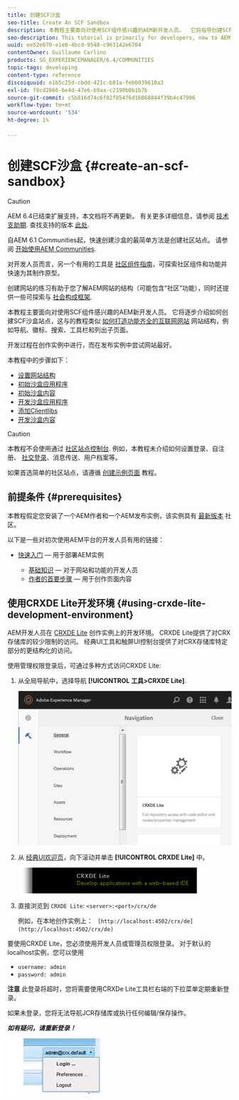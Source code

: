 ```yaml
---
title: 创建SCF沙盒
seo-title: Create An SCF Sandbox
description: 本教程主要面向对使用SCF组件感兴趣的AEM新开发人员。  它将指导创建SCF沙盒站点
seo-description: This tutorial is primarily for developers, new to AEM, who are interested in using SCF components.  It walks through the creation of An SCF Sandbox site
uuid: ee52e670-e1e6-4bcd-9548-c963142e6704
contentOwner: Guillaume Carlino
products: SG_EXPERIENCEMANAGER/6.4/COMMUNITIES
topic-tags: developing
content-type: reference
discoiquuid: e1b5c25d-cbdd-421c-b81a-feb6039610a3
exl-id: f8cd2866-6e4d-47e6-b9aa-c2190b0b1b7b
source-git-commit: c5b816d74c6f02f85476d16868844f39b4c47996
workflow-type: tm+mt
source-wordcount: '534'
ht-degree: 1%

---
```


# 创建SCF沙盒 {#create-an-scf-sandbox}

>[!CAUTION]
>
>AEM 6.4已结束扩展支持，本文档将不再更新。 有关更多详细信息，请参阅 [技术支助期](https://helpx.adobe.com/cn/support/programs/eol-matrix.html). 查找支持的版本 [此处](https://experienceleague.adobe.com/docs/).


自AEM 6.1 Communities起，快速创建沙盒的最简单方法是创建社区站点。 请参阅 [开始使用AEM Communities](getting-started.md).

对开发人员而言，另一个有用的工具是 [社区组件指南](components-guide.md)，可探索社区组件和功能并快速为其制作原型。

创建网站的练习有助于您了解AEM网站的结构（可能包含“社区”功能），同时还提供一些可探索与 [社会构成框架](scf.md).

本教程主要面向对使用SCF组件感兴趣的AEM新开发人员。 它将逐步介绍如何创建SCF沙盒站点，这与的教程类似 [如何打造功能齐全的互联网网站](../../help/sites-developing/website.md) 网站结构，例如导航、徽标、搜索、工具栏和列出子页面。

开发过程在创作实例中进行，而在发布实例中尝试网站最好。

本教程中的步骤如下：

* [设置网站结构](setup-website.md)
* [初始沙盒应用程序](initial-app.md)
* [初始沙盒内容](initial-content.md)
* [开发沙盒应用程序](develop-app.md)
* [添加Clientlibs](add-clientlibs.md)
* [开发沙盒内容](develop-content.md)

>[!CAUTION]
>
>本教程不会使用通过 [社区站点控制台](sites-console.md). 例如，本教程未介绍如何设置登录、自注册、 [社交登录](social-login.md)、消息传送、用户档案等。
>
>如果首选简单的社区站点，请遵循 [创建示例页面](create-sample-page.md) 教程。

## 前提条件 {#prerequisites}

本教程假定您安装了一个AEM作者和一个AEM发布实例，该实例具有 [最新版本](deploy-communities.md#latest-releases) 社区。

以下是一些对初次使用AEM平台的开发人员有用的链接：

* [快速入门](../../help/sites-deploying/deploy.md#getting-started)  — 用于部署AEM实例

   * [基础知识](../../help/sites-developing/the-basics.md)  — 对于网站和功能的开发人员
   * [作者的首要步骤](../../help/sites-authoring/first-steps.md)  — 用于创作页面内容

## 使用CRXDE Lite开发环境 {#using-crxde-lite-development-environment}

AEM开发人员在 [CRXDE Lite](../../help/sites-developing/developing-with-crxde-lite.md) 创作实例上的开发环境。 CRXDE Lite提供了对CRX存储库的较少限制的访问。 经典UI工具和触屏UI控制台提供了对CRX存储库特定部分的更结构化的访问。

使用管理权限登录后，可通过多种方式访问CRXDE Lite:

1. 从全局导航中，选择导航 **[!UICONTROL 工具>CRXDE Lite]**.

   ![chlimage_1-350](assets/chlimage_1-350.png)

2. 从 [经典UI欢迎页](http://localhost:4502/welcome.html)，向下滚动并单击 **[!UICONTROL CRXDE Lite]** 中。

   ![chlimage_1-351](assets/chlimage_1-351.png)

3. 直接浏览到 `CRXDE Lite`: `<server>:<port>/crx/de`

   例如，在本地创作实例上： ` [http://localhost:4502/crx/de](http://localhost:4502/crx/de)`

要使用CRXDE Lite，您必须使用开发人员或管理员权限登录。 对于默认的localhost实例，您可以使用

* `username: admin`
* `password: admin`


**注意** 此登录将超时，您将需要使用CRXDe Lite工具栏右端的下拉菜单定期重新登录。

如果未登录，您将无法导航JCR存储库或执行任何编辑/保存操作。

***如有疑问，请重新登录！***

![chlimage_1-352](assets/chlimage_1-352.png)
